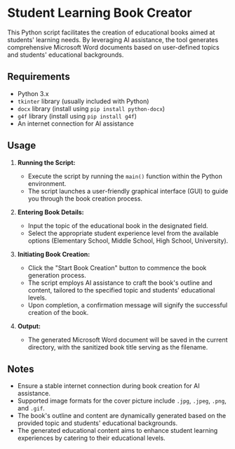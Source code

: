 # Student Learning Book Creator

This Python script facilitates the creation of educational books aimed at students' learning needs. By leveraging AI assistance, the tool generates comprehensive Microsoft Word documents based on user-defined topics and students' educational backgrounds.

## Requirements

- Python 3.x
- `tkinter` library (usually included with Python)
- `docx` library (install using `pip install python-docx`)
- `g4f` library (install using `pip install g4f`)
- An internet connection for AI assistance

## Usage

1. **Running the Script:**
   - Execute the script by running the `main()` function within the Python environment.
   - The script launches a user-friendly graphical interface (GUI) to guide you through the book creation process.

2. **Entering Book Details:**
   - Input the topic of the educational book in the designated field.
   - Select the appropriate student experience level from the available options (Elementary School, Middle School, High School, University).

3. **Initiating Book Creation:**
   - Click the "Start Book Creation" button to commence the book generation process.
   - The script employs AI assistance to craft the book's outline and content, tailored to the specified topic and students' educational levels.
   - Upon completion, a confirmation message will signify the successful creation of the book.

4. **Output:**
   - The generated Microsoft Word document will be saved in the current directory, with the sanitized book title serving as the filename.

## Notes

- Ensure a stable internet connection during book creation for AI assistance.
- Supported image formats for the cover picture include `.jpg`, `.jpeg`, `.png`, and `.gif`.
- The book's outline and content are dynamically generated based on the provided topic and students' educational backgrounds.
- The generated educational content aims to enhance student learning experiences by catering to their educational levels.
